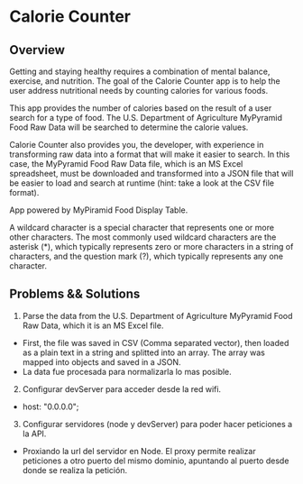 # Calorie Counter
## Overview
Getting and staying healthy requires a combination of mental balance, exercise, and nutrition. The goal of the Calorie Counter app is to help the user address nutritional needs by counting calories for various foods.

This app provides the number of calories based on the result of a user search for a type of food. The U.S. Department of Agriculture MyPyramid Food Raw Data will be searched to determine the calorie values.

Calorie Counter also provides you, the developer, with experience in transforming raw data into a format that will make it easier to search. In this case, the MyPyramid Food Raw Data file, which is an MS Excel spreadsheet, must be downloaded and transformed into a JSON file that will be easier to load and search at runtime (hint: take a look at the CSV file format).

App powered by MyPiramid Food Display Table.

A wildcard character is a special character that represents one or more other characters. The most commonly used wildcard characters are the asterisk (*), which typically represents zero or more characters in a string of characters, and the question mark (?), which typically represents any one character.
## Problems && Solutions
1. Parse the data from the U.S. Department of Agriculture MyPyramid Food Raw Data, which it is an MS Excel file.
- First, the file was saved in CSV (Comma separated vector), then loaded as a plain text in a string and splitted into an array. The array was mapped into objects and saved in a JSON.
- La data fue procesada para normalizarla lo mas posible.
2. Configurar devServer para acceder desde la red wifi. 
- host: "0.0.0.0";
3. Configurar servidores (node y devServer) para poder hacer peticiones a la API.
- Proxiando la url del servidor en Node. El proxy permite realizar peticiones a otro puerto del mismo dominio, apuntando al puerto desde donde se realiza la petición.